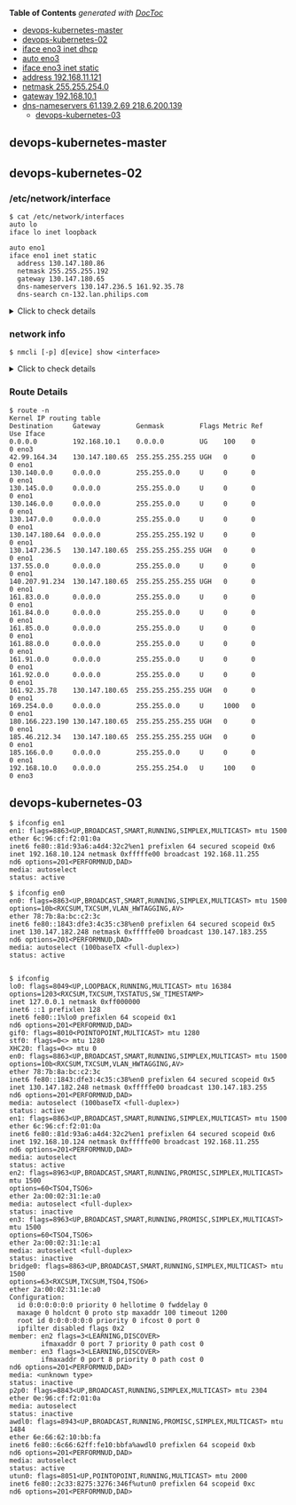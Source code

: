 <!-- START doctoc generated TOC please keep comment here to allow auto update -->
<!-- DON'T EDIT THIS SECTION, INSTEAD RE-RUN doctoc TO UPDATE -->
**Table of Contents**  *generated with [DocToc](https://github.com/thlorenz/doctoc)*

  - [devops-kubernetes-master](#devops-kubernetes-master)
  - [devops-kubernetes-02](#devops-kubernetes-02)
- [iface eno3 inet dhcp](#iface-eno3-inet-dhcp)
- [auto eno3](#auto-eno3)
- [iface eno3 inet static](#iface-eno3-inet-static)
- [address 192.168.11.121](#address-19216811121)
- [netmask 255.255.254.0](#netmask-2552552540)
- [gateway 192.168.10.1](#gateway-192168101)
- [dns-nameservers 61.139.2.69 218.6.200.139](#dns-nameservers-61139269-2186200139)
  - [devops-kubernetes-03](#devops-kubernetes-03)

<!-- END doctoc generated TOC please keep comment here to allow auto update -->


## devops-kubernetes-master


## devops-kubernetes-02
### /etc/network/interface

    $ cat /etc/network/interfaces
    auto lo
    iface lo inet loopback

    auto eno1
    iface eno1 inet static
      address 130.147.180.86
      netmask 255.255.255.192
      gateway 130.147.180.65
      dns-nameservers 130.147.236.5 161.92.35.78
      dns-search cn-132.lan.philips.com

<details><summary>Click to check details</summary>
<pre><code>$ cat /etc/network/interfaces
# interfaces(5) file used by ifup(8) and ifdown(8)
auto lo
iface lo inet loopback

auto eno1
iface eno1 inet static
  address 130.147.180.86
  netmask 255.255.255.192
  gateway 130.147.180.65
  dns-nameservers 130.147.236.5 161.92.35.78
  dns-search cn-132.lan.philips.com
  broadcast 130.147.219.127
  network 130.147.219.0

auto eno3
# iface eno3 inet dhcp
# auto eno3
# iface eno3 inet static
  # address 192.168.11.121
  # netmask 255.255.254.0
  # gateway 192.168.10.1
  # dns-nameservers 61.139.2.69 218.6.200.139
</code></pre>
</details>

### network info

    $ nmcli [-p] d[evice] show <interface>

<details><summary>Click to check details</summary>
<pre><code>$ nmcli -p d show eno1
===============================================================================
                             Device details (eno1)
===============================================================================
GENERAL.DEVICE:                         eno1
-------------------------------------------------------------------------------
GENERAL.TYPE:                           ethernet
-------------------------------------------------------------------------------
GENERAL.HWADDR:                         C4:34:6B:BA:31:8C
-------------------------------------------------------------------------------
GENERAL.MTU:                            1500
-------------------------------------------------------------------------------
GENERAL.STATE:                          10 (unmanaged)
-------------------------------------------------------------------------------
GENERAL.CONNECTION:                     --
-------------------------------------------------------------------------------
GENERAL.CON-PATH:                       --
-------------------------------------------------------------------------------
WIRED-PROPERTIES.CARRIER:               on
-------------------------------------------------------------------------------
IP4.ADDRESS[1]:                         130.147.180.86/26
IP4.GATEWAY:                            --
IP4.ROUTE[1]:                           dst = 161.92.0.0/16, nh = 0.0.0.0, mt = 0
IP4.ROUTE[2]:                           dst = 130.145.0.0/16, nh = 0.0.0.0, mt = 0
IP4.ROUTE[3]:                           dst = 180.166.223.190/32, nh = 130.147.180.65, mt = 0
IP4.ROUTE[4]:                           dst = 185.46.212.34/32, nh = 130.147.180.65, mt = 0
IP4.ROUTE[5]:                           dst = 130.140.0.0/16, nh = 0.0.0.0, mt = 0
IP4.ROUTE[6]:                           dst = 130.147.236.5/32, nh = 130.147.180.65, mt = 0
IP4.ROUTE[7]:                           dst = 130.147.0.0/16, nh = 0.0.0.0, mt = 0
IP4.ROUTE[8]:                           dst = 161.91.0.0/16, nh = 0.0.0.0, mt = 0
IP4.ROUTE[9]:                           dst = 161.84.0.0/16, nh = 0.0.0.0, mt = 0
IP4.ROUTE[10]:                          dst = 169.254.0.0/16, nh = 0.0.0.0, mt = 1000
IP4.ROUTE[11]:                          dst = 185.166.0.0/16, nh = 0.0.0.0, mt = 0
IP4.ROUTE[12]:                          dst = 130.146.0.0/16, nh = 0.0.0.0, mt = 0
IP4.ROUTE[13]:                          dst = 137.55.0.0/16, nh = 0.0.0.0, mt = 0
IP4.ROUTE[14]:                          dst = 161.83.0.0/16, nh = 0.0.0.0, mt = 0
IP4.ROUTE[15]:                          dst = 42.99.164.34/32, nh = 130.147.180.65, mt = 0
IP4.ROUTE[16]:                          dst = 161.85.0.0/16, nh = 0.0.0.0, mt = 0
IP4.ROUTE[17]:                          dst = 161.92.35.78/32, nh = 130.147.180.65, mt = 0
IP4.ROUTE[18]:                          dst = 140.207.91.234/32, nh = 130.147.180.65, mt = 0
IP4.ROUTE[19]:                          dst = 161.88.0.0/16, nh = 0.0.0.0, mt = 0
-------------------------------------------------------------------------------
IP6.ADDRESS[1]:                         fe80::c634:6bff:feba:318c/64
IP6.GATEWAY:                            --
-------------------------------------------------------------------------------
$ nmcli -p device show eno3
===============================================================================
                             Device details (eno3)
===============================================================================
GENERAL.DEVICE:                         eno3
-------------------------------------------------------------------------------
GENERAL.TYPE:                           ethernet
-------------------------------------------------------------------------------
GENERAL.HWADDR:                         C4:34:6B:BA:31:8E
-------------------------------------------------------------------------------
GENERAL.MTU:                            1500
-------------------------------------------------------------------------------
GENERAL.STATE:                          10 (unmanaged)
-------------------------------------------------------------------------------
GENERAL.CONNECTION:                     --
-------------------------------------------------------------------------------
GENERAL.CON-PATH:                       --
-------------------------------------------------------------------------------
WIRED-PROPERTIES.CARRIER:               on
-------------------------------------------------------------------------------
IP4.ADDRESS[1]:                         192.168.11.121/23
IP4.GATEWAY:                            192.168.10.1
-------------------------------------------------------------------------------
IP6.ADDRESS[1]:                         fe80::c634:6bff:feba:318e/64
IP6.GATEWAY:                            --
-------------------------------------------------------------------------------
$ nmcli -p device show
===============================================================================
                             Device details (eno2)
===============================================================================
GENERAL.DEVICE:                         eno2
-------------------------------------------------------------------------------
GENERAL.TYPE:                           ethernet
-------------------------------------------------------------------------------
GENERAL.HWADDR:                         C4:34:6B:BA:31:8D
-------------------------------------------------------------------------------
GENERAL.MTU:                            1500
-------------------------------------------------------------------------------
GENERAL.STATE:                          20 (unavailable)
-------------------------------------------------------------------------------
GENERAL.CONNECTION:                     --
-------------------------------------------------------------------------------
GENERAL.CON-PATH:                       --
-------------------------------------------------------------------------------
WIRED-PROPERTIES.CARRIER:               off
-------------------------------------------------------------------------------
===============================================================================
                             Device details (eno4)
===============================================================================
GENERAL.DEVICE:                         eno4
-------------------------------------------------------------------------------
GENERAL.TYPE:                           ethernet
-------------------------------------------------------------------------------
GENERAL.HWADDR:                         C4:34:6B:BA:31:8F
-------------------------------------------------------------------------------
GENERAL.MTU:                            1500
-------------------------------------------------------------------------------
GENERAL.STATE:                          20 (unavailable)
-------------------------------------------------------------------------------
GENERAL.CONNECTION:                     --
-------------------------------------------------------------------------------
GENERAL.CON-PATH:                       --
-------------------------------------------------------------------------------
WIRED-PROPERTIES.CARRIER:               off
-------------------------------------------------------------------------------
===============================================================================
                             Device details (eno1)
===============================================================================
GENERAL.DEVICE:                         eno1
-------------------------------------------------------------------------------
GENERAL.TYPE:                           ethernet
-------------------------------------------------------------------------------
GENERAL.HWADDR:                         C4:34:6B:BA:31:8C
-------------------------------------------------------------------------------
GENERAL.MTU:                            1500
-------------------------------------------------------------------------------
GENERAL.STATE:                          10 (unmanaged)
-------------------------------------------------------------------------------
GENERAL.CONNECTION:                     --
-------------------------------------------------------------------------------
GENERAL.CON-PATH:                       --
-------------------------------------------------------------------------------
WIRED-PROPERTIES.CARRIER:               on
-------------------------------------------------------------------------------
IP4.ADDRESS[1]:                         130.147.180.86/26
IP4.GATEWAY:                            --
IP4.ROUTE[1]:                           dst = 161.92.0.0/16, nh = 0.0.0.0, mt = 0
IP4.ROUTE[2]:                           dst = 130.145.0.0/16, nh = 0.0.0.0, mt = 0
IP4.ROUTE[3]:                           dst = 180.166.223.190/32, nh = 130.147.180.65, mt = 0
IP4.ROUTE[4]:                           dst = 185.46.212.34/32, nh = 130.147.180.65, mt = 0
IP4.ROUTE[5]:                           dst = 130.140.0.0/16, nh = 0.0.0.0, mt = 0
IP4.ROUTE[6]:                           dst = 130.147.236.5/32, nh = 130.147.180.65, mt = 0
IP4.ROUTE[7]:                           dst = 130.147.0.0/16, nh = 0.0.0.0, mt = 0
IP4.ROUTE[8]:                           dst = 161.91.0.0/16, nh = 0.0.0.0, mt = 0
IP4.ROUTE[9]:                           dst = 161.84.0.0/16, nh = 0.0.0.0, mt = 0
IP4.ROUTE[10]:                          dst = 169.254.0.0/16, nh = 0.0.0.0, mt = 1000
IP4.ROUTE[11]:                          dst = 185.166.0.0/16, nh = 0.0.0.0, mt = 0
IP4.ROUTE[12]:                          dst = 130.146.0.0/16, nh = 0.0.0.0, mt = 0
IP4.ROUTE[13]:                          dst = 137.55.0.0/16, nh = 0.0.0.0, mt = 0
IP4.ROUTE[14]:                          dst = 161.83.0.0/16, nh = 0.0.0.0, mt = 0
IP4.ROUTE[15]:                          dst = 42.99.164.34/32, nh = 130.147.180.65, mt = 0
IP4.ROUTE[16]:                          dst = 161.85.0.0/16, nh = 0.0.0.0, mt = 0
IP4.ROUTE[17]:                          dst = 161.92.35.78/32, nh = 130.147.180.65, mt = 0
IP4.ROUTE[18]:                          dst = 140.207.91.234/32, nh = 130.147.180.65, mt = 0
IP4.ROUTE[19]:                          dst = 161.88.0.0/16, nh = 0.0.0.0, mt = 0
-------------------------------------------------------------------------------
IP6.ADDRESS[1]:                         fe80::c634:6bff:feba:318c/64
IP6.GATEWAY:                            --
-------------------------------------------------------------------------------
===============================================================================
                             Device details (eno3)
===============================================================================
GENERAL.DEVICE:                         eno3
-------------------------------------------------------------------------------
GENERAL.TYPE:                           ethernet
-------------------------------------------------------------------------------
GENERAL.HWADDR:                         C4:34:6B:BA:31:8E
-------------------------------------------------------------------------------
GENERAL.MTU:                            1500
-------------------------------------------------------------------------------
GENERAL.STATE:                          10 (unmanaged)
-------------------------------------------------------------------------------
GENERAL.CONNECTION:                     --
-------------------------------------------------------------------------------
GENERAL.CON-PATH:                       --
-------------------------------------------------------------------------------
WIRED-PROPERTIES.CARRIER:               on
-------------------------------------------------------------------------------
IP4.ADDRESS[1]:                         192.168.11.121/23
IP4.GATEWAY:                            192.168.10.1
-------------------------------------------------------------------------------
IP6.ADDRESS[1]:                         fe80::c634:6bff:feba:318e/64
IP6.GATEWAY:                            --
-------------------------------------------------------------------------------
===============================================================================
                              Device details (lo)
===============================================================================
GENERAL.DEVICE:                         lo
-------------------------------------------------------------------------------
GENERAL.TYPE:                           loopback
-------------------------------------------------------------------------------
GENERAL.HWADDR:                         00:00:00:00:00:00
-------------------------------------------------------------------------------
GENERAL.MTU:                            65536
-------------------------------------------------------------------------------
GENERAL.STATE:                          10 (unmanaged)
-------------------------------------------------------------------------------
GENERAL.CONNECTION:                     --
-------------------------------------------------------------------------------
GENERAL.CON-PATH:                       --
-------------------------------------------------------------------------------
IP4.ADDRESS[1]:                         127.0.0.1/8
IP4.GATEWAY:                            --
-------------------------------------------------------------------------------
IP6.ADDRESS[1]:                         ::1/128
IP6.GATEWAY:                            --
-------------------------------------------------------------------------------
</code></pre>
</details>

### Route Details

    $ route -n
    Kernel IP routing table
    Destination     Gateway         Genmask         Flags Metric Ref    Use Iface
    0.0.0.0         192.168.10.1    0.0.0.0         UG    100    0        0 eno3
    42.99.164.34    130.147.180.65  255.255.255.255 UGH   0      0        0 eno1
    130.140.0.0     0.0.0.0         255.255.0.0     U     0      0        0 eno1
    130.145.0.0     0.0.0.0         255.255.0.0     U     0      0        0 eno1
    130.146.0.0     0.0.0.0         255.255.0.0     U     0      0        0 eno1
    130.147.0.0     0.0.0.0         255.255.0.0     U     0      0        0 eno1
    130.147.180.64  0.0.0.0         255.255.255.192 U     0      0        0 eno1
    130.147.236.5   130.147.180.65  255.255.255.255 UGH   0      0        0 eno1
    137.55.0.0      0.0.0.0         255.255.0.0     U     0      0        0 eno1
    140.207.91.234  130.147.180.65  255.255.255.255 UGH   0      0        0 eno1
    161.83.0.0      0.0.0.0         255.255.0.0     U     0      0        0 eno1
    161.84.0.0      0.0.0.0         255.255.0.0     U     0      0        0 eno1
    161.85.0.0      0.0.0.0         255.255.0.0     U     0      0        0 eno1
    161.88.0.0      0.0.0.0         255.255.0.0     U     0      0        0 eno1
    161.91.0.0      0.0.0.0         255.255.0.0     U     0      0        0 eno1
    161.92.0.0      0.0.0.0         255.255.0.0     U     0      0        0 eno1
    161.92.35.78    130.147.180.65  255.255.255.255 UGH   0      0        0 eno1
    169.254.0.0     0.0.0.0         255.255.0.0     U     1000   0        0 eno1
    180.166.223.190 130.147.180.65  255.255.255.255 UGH   0      0        0 eno1
    185.46.212.34   130.147.180.65  255.255.255.255 UGH   0      0        0 eno1
    185.166.0.0     0.0.0.0         255.255.0.0     U     0      0        0 eno1
    192.168.10.0    0.0.0.0         255.255.254.0   U     100    0        0 eno3

## devops-kubernetes-03

    $ ifconfig en1
    en1: flags=8863<UP,BROADCAST,SMART,RUNNING,SIMPLEX,MULTICAST> mtu 1500
    ether 6c:96:cf:f2:01:0a
    inet6 fe80::81d:93a6:a4d4:32c2%en1 prefixlen 64 secured scopeid 0x6
    inet 192.168.10.124 netmask 0xfffffe00 broadcast 192.168.11.255
    nd6 options=201<PERFORMNUD,DAD>
    media: autoselect
    status: active

    $ ifconfig en0
    en0: flags=8863<UP,BROADCAST,SMART,RUNNING,SIMPLEX,MULTICAST> mtu 1500
    options=10b<RXCSUM,TXCSUM,VLAN_HWTAGGING,AV>
    ether 78:7b:8a:bc:c2:3c
    inet6 fe80::1843:dfe3:4c35:c38%en0 prefixlen 64 secured scopeid 0x5
    inet 130.147.182.248 netmask 0xfffffe00 broadcast 130.147.183.255
    nd6 options=201<PERFORMNUD,DAD>
    media: autoselect (100baseTX <full-duplex>)
    status: active


    $ ifconfig
    lo0: flags=8049<UP,LOOPBACK,RUNNING,MULTICAST> mtu 16384
    options=1203<RXCSUM,TXCSUM,TXSTATUS,SW_TIMESTAMP>
    inet 127.0.0.1 netmask 0xff000000
    inet6 ::1 prefixlen 128
    inet6 fe80::1%lo0 prefixlen 64 scopeid 0x1
    nd6 options=201<PERFORMNUD,DAD>
    gif0: flags=8010<POINTOPOINT,MULTICAST> mtu 1280
    stf0: flags=0<> mtu 1280
    XHC20: flags=0<> mtu 0
    en0: flags=8863<UP,BROADCAST,SMART,RUNNING,SIMPLEX,MULTICAST> mtu 1500
    options=10b<RXCSUM,TXCSUM,VLAN_HWTAGGING,AV>
    ether 78:7b:8a:bc:c2:3c
    inet6 fe80::1843:dfe3:4c35:c38%en0 prefixlen 64 secured scopeid 0x5
    inet 130.147.182.248 netmask 0xfffffe00 broadcast 130.147.183.255
    nd6 options=201<PERFORMNUD,DAD>
    media: autoselect (100baseTX <full-duplex>)
    status: active
    en1: flags=8863<UP,BROADCAST,SMART,RUNNING,SIMPLEX,MULTICAST> mtu 1500
    ether 6c:96:cf:f2:01:0a
    inet6 fe80::81d:93a6:a4d4:32c2%en1 prefixlen 64 secured scopeid 0x6
    inet 192.168.10.124 netmask 0xfffffe00 broadcast 192.168.11.255
    nd6 options=201<PERFORMNUD,DAD>
    media: autoselect
    status: active
    en2: flags=8963<UP,BROADCAST,SMART,RUNNING,PROMISC,SIMPLEX,MULTICAST> mtu 1500
    options=60<TSO4,TSO6>
    ether 2a:00:02:31:1e:a0
    media: autoselect <full-duplex>
    status: inactive
    en3: flags=8963<UP,BROADCAST,SMART,RUNNING,PROMISC,SIMPLEX,MULTICAST> mtu 1500
    options=60<TSO4,TSO6>
    ether 2a:00:02:31:1e:a1
    media: autoselect <full-duplex>
    status: inactive
    bridge0: flags=8863<UP,BROADCAST,SMART,RUNNING,SIMPLEX,MULTICAST> mtu 1500
    options=63<RXCSUM,TXCSUM,TSO4,TSO6>
    ether 2a:00:02:31:1e:a0
    Configuration:
      id 0:0:0:0:0:0 priority 0 hellotime 0 fwddelay 0
      maxage 0 holdcnt 0 proto stp maxaddr 100 timeout 1200
      root id 0:0:0:0:0:0 priority 0 ifcost 0 port 0
      ipfilter disabled flags 0x2
    member: en2 flags=3<LEARNING,DISCOVER>
            ifmaxaddr 0 port 7 priority 0 path cost 0
    member: en3 flags=3<LEARNING,DISCOVER>
            ifmaxaddr 0 port 8 priority 0 path cost 0
    nd6 options=201<PERFORMNUD,DAD>
    media: <unknown type>
    status: inactive
    p2p0: flags=8843<UP,BROADCAST,RUNNING,SIMPLEX,MULTICAST> mtu 2304
    ether 0e:96:cf:f2:01:0a
    media: autoselect
    status: inactive
    awdl0: flags=8943<UP,BROADCAST,RUNNING,PROMISC,SIMPLEX,MULTICAST> mtu 1484
    ether 6e:66:62:10:bb:fa
    inet6 fe80::6c66:62ff:fe10:bbfa%awdl0 prefixlen 64 scopeid 0xb
    nd6 options=201<PERFORMNUD,DAD>
    media: autoselect
    status: active
    utun0: flags=8051<UP,POINTOPOINT,RUNNING,MULTICAST> mtu 2000
    inet6 fe80::2c33:8275:3276:346f%utun0 prefixlen 64 scopeid 0xc
    nd6 options=201<PERFORMNUD,DAD>
